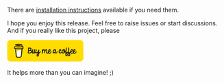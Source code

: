 

There are [installation instructions](https://www.aloneguid.uk/projects/bt/#installing) available if you need them.

I hope you enjoy this release. Feel free to raise issues or start discussions. And if you really like this project, please

<a href="https://www.buymeacoffee.com/alonecoffee" target="_blank"><img height="50" src="https://github.com/aloneguid/bt/raw/master/docs/bmc-button.svg" /></a>

It helps more than you can imagine! ;)